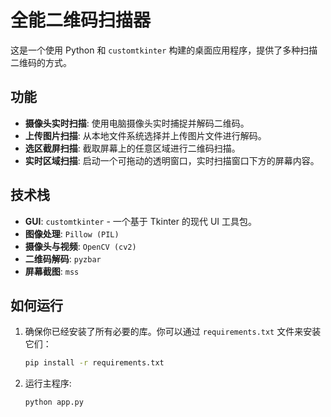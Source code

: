# 全能二维码扫描器

这是一个使用 Python 和 `customtkinter` 构建的桌面应用程序，提供了多种扫描二维码的方式。

## 功能

*   **摄像头实时扫描**: 使用电脑摄像头实时捕捉并解码二维码。
*   **上传图片扫描**: 从本地文件系统选择并上传图片文件进行解码。
*   **选区截屏扫描**: 截取屏幕上的任意区域进行二维码扫描。
*   **实时区域扫描**: 启动一个可拖动的透明窗口，实时扫描窗口下方的屏幕内容。

## 技术栈

*   **GUI**: `customtkinter` - 一个基于 Tkinter 的现代 UI 工具包。
*   **图像处理**: `Pillow (PIL)`
*   **摄像头与视频**: `OpenCV (cv2)`
*   **二维码解码**: `pyzbar`
*   **屏幕截图**: `mss`

## 如何运行

1.  确保你已经安装了所有必要的库。你可以通过 `requirements.txt` 文件来安装它们：
    ```bash
    pip install -r requirements.txt
    ```

2.  运行主程序:
    ```bash
    python app.py
    ```
